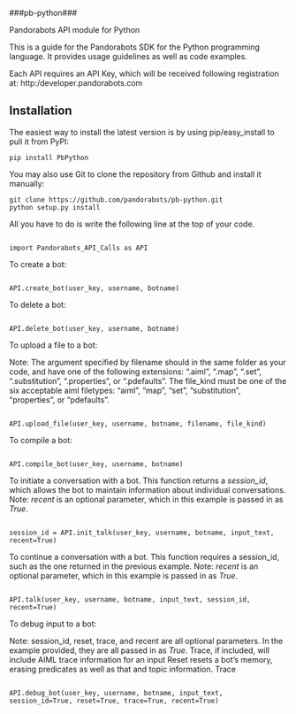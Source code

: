 ###pb-python###

Pandorabots API module for Python

﻿This is a guide for the Pandorabots SDK for the Python programming language. It provides usage guidelines as well as code examples.

Each API requires an API Key, which will be received following registration at: http:/developer.pandorabots.com


Installation
------------
The easiest way to install the latest version
is by using pip/easy_install to pull it from PyPI:

    pip install PbPython

You may also use Git to clone the repository from
Github and install it manually:

    git clone https://github.com/pandorabots/pb-python.git
    python setup.py install

 All you have to do is write the following line at the top of your code.

```

import Pandorabots_API_Calls as API

```

To create a bot:

```

API.create_bot(user_key, username, botname)

```

To delete a bot:

```

API.delete_bot(user_key, username, botname)

```

To upload a file to a bot:

Note: The argument specified by filename should in the same folder as your code, and have one of the following extensions: “.aiml”, “.map”, “.set”, “.substitution”, “.properties”, or “.pdefaults”. The file_kind must be one of the six acceptable aiml filetypes: “aiml”, “map”, “set”, “substitution”, “properties”, or “pdefaults”.

```

API.upload_file(user_key, username, botname, filename, file_kind)

```

To compile a bot:

```

API.compile_bot(user_key, username, botname)

```

To initiate a conversation with a bot. This function returns a _session_id_, which allows the bot to maintain information about individual conversations. Note: _recent_ is an optional parameter, which in this example is passed in as _True_.

```

session_id = API.init_talk(user_key, username, botname, input_text, recent=True)

```

To continue a conversation with a bot. This function requires a session_id, such as the one returned in the previous example. Note: _recent_ is an optional parameter, which in this example is passed in as _True_.

```

API.talk(user_key, username, botname, input_text, session_id, recent=True)

```

To debug input to a bot:

Note: session_id, reset, trace, and recent  are all optional parameters. In the example provided, they are all passed in as _True_. Trace, if included, will include AIML trace information for an input  Reset resets a bot’s memory, erasing predicates as well as that and topic information. Trace 

```

API.debug_bot(user_key, username, botname, input_text, session_id=True, reset=True, trace=True, recent=True)

```



 


